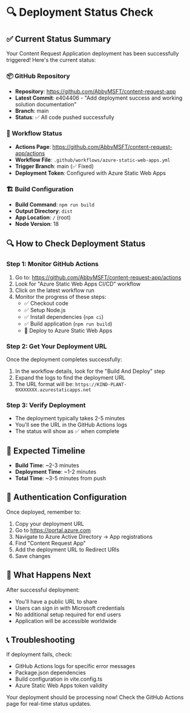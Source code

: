 # 🔍 Deployment Status Check

## ✅ Current Status Summary

Your Content Request Application deployment has been successfully triggered! Here's the current status:

### 📦 GitHub Repository
- **Repository**: https://github.com/AbbyMSFT/content-request-app
- **Latest Commit**: e404406 - "Add deployment success and working solution documentation"
- **Branch**: main
- **Status**: ✅ All code pushed successfully

### 🔄 Workflow Status
- **Actions Page**: https://github.com/AbbyMSFT/content-request-app/actions
- **Workflow File**: `.github/workflows/azure-static-web-apps.yml`
- **Trigger Branch**: main (✅ Fixed)
- **Deployment Token**: Configured with Azure Static Web Apps

### 🏗️ Build Configuration
- **Build Command**: `npm run build`
- **Output Directory**: `dist`
- **App Location**: `/` (root)
- **Node Version**: 18

## 🔍 How to Check Deployment Status

### Step 1: Monitor GitHub Actions
1. Go to: https://github.com/AbbyMSFT/content-request-app/actions
2. Look for "Azure Static Web Apps CI/CD" workflow
3. Click on the latest workflow run
4. Monitor the progress of these steps:
   - ✅ Checkout code
   - ✅ Setup Node.js
   - ✅ Install dependencies (`npm ci`)
   - ✅ Build application (`npm run build`)
   - 🔄 Deploy to Azure Static Web Apps

### Step 2: Get Your Deployment URL
Once the deployment completes successfully:
1. In the workflow details, look for the "Build And Deploy" step
2. Expand the logs to find the deployment URL
3. The URL format will be: `https://KIND-PLANT-0XXXXXXX.azurestaticapps.net`

### Step 3: Verify Deployment
- The deployment typically takes 2-5 minutes
- You'll see the URL in the GitHub Actions logs
- The status will show as ✅ when complete

## 🎯 Expected Timeline
- **Build Time**: ~2-3 minutes
- **Deployment Time**: ~1-2 minutes
- **Total Time**: ~3-5 minutes from push

## 🔧 Authentication Configuration
Once deployed, remember to:
1. Copy your deployment URL
2. Go to https://portal.azure.com
3. Navigate to Azure Active Directory → App registrations
4. Find "Content Request App" 
5. Add the deployment URL to Redirect URIs
6. Save changes

## 🎉 What Happens Next
After successful deployment:
- You'll have a public URL to share
- Users can sign in with Microsoft credentials
- No additional setup required for end users
- Application will be accessible worldwide

## 📞 Troubleshooting
If deployment fails, check:
- GitHub Actions logs for specific error messages
- Package.json dependencies
- Build configuration in vite.config.ts
- Azure Static Web Apps token validity

Your deployment should be processing now! Check the GitHub Actions page for real-time status updates.
